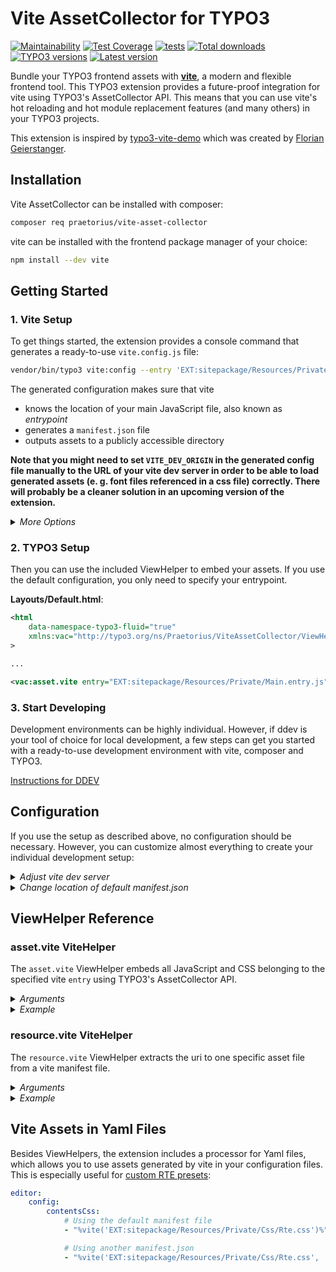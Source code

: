 # Vite AssetCollector for TYPO3

[![Maintainability](https://api.codeclimate.com/v1/badges/161b455fe0abc70be677/maintainability)](https://codeclimate.com/github/s2b/vite-asset-collector/maintainability)
[![Test Coverage](https://api.codeclimate.com/v1/badges/161b455fe0abc70be677/test_coverage)](https://codeclimate.com/github/s2b/vite-asset-collector/test_coverage)
[![tests](https://github.com/s2b/vite-asset-collector/actions/workflows/tests.yaml/badge.svg)](https://github.com/s2b/vite-asset-collector/actions/workflows/tests.yaml)
[![Total downloads](https://typo3-badges.dev/badge/vite_assetcollector/downloads/shields.svg)](https://extensions.typo3.org/extension/vite_asset_collector)
[![TYPO3 versions](https://typo3-badges.dev/badge/vite_assetcollector/typo3/shields.svg)](https://extensions.typo3.org/extension/vite_asset_collector)
[![Latest version](https://typo3-badges.dev/badge/vite_assetcollector/version/shields.svg)](https://extensions.typo3.org/extension/vite_asset_collector)

Bundle your TYPO3 frontend assets with **[vite](https://vitejs.dev/)**, a modern
and flexible frontend tool. This TYPO3 extension provides a future-proof
integration for vite using TYPO3's AssetCollector API.
This means that you can use vite's hot reloading and hot module replacement features
(and many others) in your TYPO3 projects.

This extension is inspired by
[typo3-vite-demo](https://github.com/fgeierst/typo3-vite-demo) which was created
by [Florian Geierstanger](https://github.com/fgeierst/).

## Installation

Vite AssetCollector can be installed with composer:

```sh
composer req praetorius/vite-asset-collector
```

vite can be installed with the frontend package manager of your choice:

```sh
npm install --dev vite
```

## Getting Started

### 1. Vite Setup

To get things started, the extension provides a console command that generates a
ready-to-use `vite.config.js` file:

```sh
vendor/bin/typo3 vite:config --entry 'EXT:sitepackage/Resources/Private/Main.entry.js' --outputfile ./vite.config.js
```

The generated configuration makes sure that vite

* knows the location of your main JavaScript file, also known as *entrypoint*
* generates a `manifest.json` file
* outputs assets to a publicly accessible directory

**Note that you might need to set `VITE_DEV_ORIGIN` in the generated config file manually
to the URL of your vite dev server in order to be able to load generated assets (e. g.
font files referenced in a css file) correctly. There will probably be a cleaner solution
in an upcoming version of the extension.**

<details>
    <summary><i>More Options</i></summary>

* You can define multiple `--entry` options.
* You can add `--glob` to enable pattern matching for your entrypoint paths
([fast-glob](https://www.npmjs.com/package/fast-glob) required).
* If you omit `--outputfile`, the file content will be outputted instead.
* `--help` shows all available options.

</details>

### 2. TYPO3 Setup

Then you can use the included ViewHelper to embed your assets. If you use the default
configuration, you only need to specify your entrypoint.

**Layouts/Default.html**:

```xml
<html
    data-namespace-typo3-fluid="true"
    xmlns:vac="http://typo3.org/ns/Praetorius/ViteAssetCollector/ViewHelpers"
>

...

<vac:asset.vite entry="EXT:sitepackage/Resources/Private/Main.entry.js" />
```

### 3. Start Developing

Development environments can be highly individual. However, if ddev is your
tool of choice for local development, a few steps can get you started with
a ready-to-use development environment with vite, composer and TYPO3.

[Instructions for DDEV](./Documentation/DdevSetup.md)

## Configuration

If you use the setup as described above, no configuration should be necessary.
However, you can customize almost everything to create your individual development
setup:

<details>
    <summary><i>Adjust vite dev server</i></summary>

The extension has two configuration options to setup the vite dev server.
By default, both are set to `auto`, which means:

* Dev server will only be used in `Development` context
* Dev server uri will be determined automatically for environments with
[vite-serve for DDEV](https://github.com/torenware/ddev-viteserve) set up

You can adjust both options in your `$TYPO3_CONF_VARS`, for example:

```php
// Setup vite dev server based on configuration in .env file
// TYPO3_VITE_DEV_SERVER='https://localhost:1234'
$GLOBALS['TYPO3_CONF_VARS']['EXTENSIONS']['vite_asset_collector']['useDevServer'] = (bool) getenv('TYPO3_VITE_DEV_SERVER');
$GLOBALS['TYPO3_CONF_VARS']['EXTENSIONS']['vite_asset_collector']['devServerUri'] = (string) getenv('TYPO3_VITE_DEV_SERVER');
```

</details>

<details>
    <summary><i>Change location of default manifest.json</i></summary>

You can specify a default manifest file in the extension configuration.
By default, this is set to `_assets/vite/manifest.json`, so it will run
out-of-the-box if you generated your vite configuration with this extension.

If you change the path here, please be aware that you need to adjust your
the `outDir` in your `vite.config.js` as well:

```php
$GLOBALS['TYPO3_CONF_VARS']['EXTENSIONS']['vite_asset_collector']['defaultManifest'] = 'EXT:sitepackage/Resources/Public/Vite/manifest.json';
```

If you use the `vite.config.js` provided by the extension:

```js
// Output path for generated assets
const VITE_OUTPUT_PATH = 'packages/sitepackage/Resources/Public/Vite/';
```

If you use your own `vite.config.js`:

```js
export default defineConfig({
    // ...
    outDir: 'path/to/sitepackage/Resources/Public/Vite/',
})
```

</details>

## ViewHelper Reference

### asset.vite ViteHelper

The `asset.vite` ViewHelper embeds all JavaScript and CSS belonging to the
specified vite `entry` using TYPO3's AssetCollector API.

<details>
    <summary><i>Arguments</i></summary>

* `manifest` (type: `string`): Path to your manifest.json file. If omitted,
default manifest from extension configuration will be used instead.

* `entry` (type: `string`): Identifier of the desired vite entrypoint;
this is the value specified as `input` in the vite configuration file. Can be
omitted if manifest file exists and only one entrypoint is present.

* `devTagAttributes` (type: `array`): HTML attributes that should be added to
script tags that point to the vite dev server

* `scriptTagAttributes` (type: `array`): HTML attributes that should be added
to script tags for built JavaScript assets

* `cssTagAttributes` (type: `array`): HTML attributes that should be added to
css link tags for built CSS assets

* `priority` (type: `bool`, default: `false`): Include assets before other assets
in HTML

* `useNonce` (type: `bool`, default: `false`): Whether to use the global nonce value

* `addCss` (type: `bool`, default: `true`): If set to `false`, CSS files associated
with the entry point won't be added to the asset collector

</details>

<details>
    <summary><i>Example</i></summary>

```xml
<vac:asset.vite
    manifest="EXT:sitepackage/Resources/Public/Vite/manifest.json"
    entry="EXT:sitepackage/Resources/Private/JavaScript/Main.js"
    scriptTagAttributes="{
        type: 'text/javascript',
        async: 1
    }"
    cssTagAttributes="{
        media: 'print'
    }"
    priority="1"
/>
```

</details>


### resource.vite ViteHelper

The `resource.vite` ViewHelper extracts the uri to one specific asset file from a vite
manifest file.

<details>
    <summary><i>Arguments</i></summary>

* `manifest` (type: `string`): Path to your manifest.json file. If omitted,
default manifest from extension configuration will be used instead.

* `file` (type: `string`): Identifier of the desired asset file for which a uri
should be generated

</details>

<details>
    <summary><i>Example</i></summary>

This can be used to preload certain assets in the HTML `<head>` tag:

```xml
<f:section name="HeaderAssets">
    <link
        rel="preload"
        href="{vac:resource.vite(file: 'EXT:sitepackage/Resources/Private/Fonts/webfont.woff2')}"
        as="font"
        type="font/woff2"
        crossorigin
    />
</f:section>
```

</details>

## Vite Assets in Yaml Files

Besides ViewHelpers, the extension includes a processor for Yaml files, which allows you
to use assets generated by vite in your configuration files. This is especially useful for
[custom RTE presets](https://docs.typo3.org/c/typo3/cms-rte-ckeditor/main/en-us/Configuration/Examples.html):

```yaml
editor:
    config:
        contentsCss:
            # Using the default manifest file
            - "%vite('EXT:sitepackage/Resources/Private/Css/Rte.css')%"

            # Using another manifest.json
            - "%vite('EXT:sitepackage/Resources/Private/Css/Rte.css', 'path/to/manifest.json')%"
```
